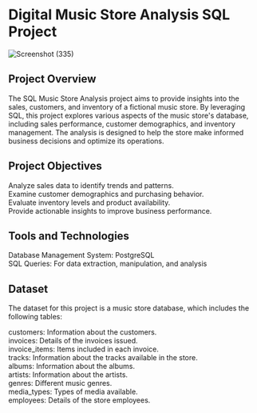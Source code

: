 # Digital Music Store Analysis SQL Project
![Screenshot (335)](https://github.com/user-attachments/assets/4f83d408-2a17-4adb-b0bf-0a60c44156ad)



## Project Overview

The SQL Music Store Analysis project aims to provide insights into the sales, customers, and inventory of a fictional music store. By leveraging SQL, this project explores various aspects of the music store's database, including sales performance, customer demographics, and inventory management. The analysis is designed to help the store make informed business decisions and optimize its operations.

## Project Objectives

Analyze sales data to identify trends and patterns.         
Examine customer demographics and purchasing behavior.                           
Evaluate inventory levels and product availability.                                       
Provide actionable insights to improve business performance.                                                           

## Tools and Technologies

Database Management System: PostgreSQL                                             
SQL Queries: For data extraction, manipulation, and analysis                                                   

## Dataset

The dataset for this project is a music store database, which includes the following tables:                                    

customers: Information about the customers.                                 
invoices: Details of the invoices issued.                                     
invoice_items: Items included in each invoice.                                       
tracks: Information about the tracks available in the store.                               
albums: Information about the albums.                                      
artists: Information about the artists.                                              
genres: Different music genres.                                       
media_types: Types of media available.                                        
employees: Details of the store employees.                                                  
